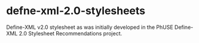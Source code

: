 # defne-xml-2.0-stylesheets

Define-XML v2.0 stylesheet as was initially developed in the PhUSE Define-XML 2.0 Stylesheet
Recommendations project.
